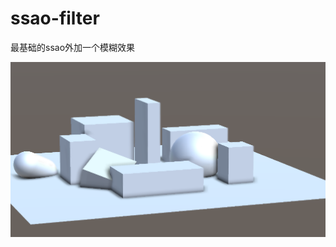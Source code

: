 # ssao-filter
最基础的ssao外加一个模糊效果

![Image text](https://github.com/neoliangGame/ssao-filter/blob/master/withSSAO_filter.png)
